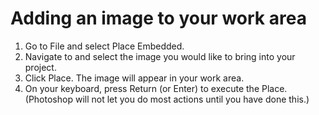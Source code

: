 # Adding an image to your work area

1. Go to File and select Place Embedded.
2. Navigate to and select the image you would like to bring into your project.&#x20;
3. Click Place. The image will appear in your work area.
4. On your keyboard, press Return (or Enter) to execute the Place. (Photoshop will not let you do most actions until you have done this.)
